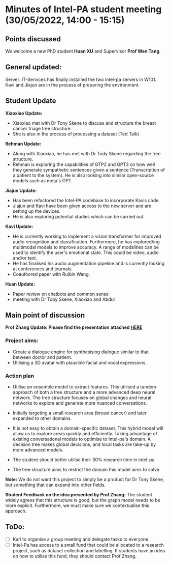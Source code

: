 # Minutes of Intel-PA student meeting (30/05/2022, 14:00 - 15:15)

## Points discussed

We welcome a new PhD student **Huan XU** and Supervisor **Prof Wen Tang**.

## General updated:

Server: IT-Services has finally installed the two intel-pa servers in W101. Kavi and Jiajun are in the process of preparing the environment.

## Student Update

**Xiaoxiao Update:**

- Xiaoxiao met with Dr Tony Skene to discuss and structure the breast cancer triage tree structure.
- She is also in the process of processing a dataset (Ted Talk)

**Rehman Update:**

- Along with Xiaoxiao, he has met with Dr Tody Skene regarding the tree structure.
- Rehman is exploring the capabilities of GTP2 and GPT3 on how well they generate sympathetic sentences given a sentence (Transcription of a patient to the system). He is also looking into similar open-source models such as meta's OPT.

**Jiajun Update:**

- Has been refactored the Intel-PA codebase to incorporate Kavis code.
- Jiajun and Kavi have been given access to the new server and are setting up the devices.
- He is also exploring potential studies which can be carried out.

**Kavi Update:**

- He is currently working to implement a vision transformer for improved audio recognition and classification. Furthermore, he has explored/ing multimodal models to improve accuracy. A range of modalities can be used to identify the user's emotional state. This could be video, audio and/or text.
- He has finalised his audio augmentation pipeline and is currently looking at conferences and journals.
- Coauthored paper with Ruibin Wang.

**Huan Update:**

- Paper review on chatbots and common sense
- meeting with Dr Toby Skene, Xiaoxiao and Abdul

## Main point of discussion

**Prof Zhang Update: Please find the presentation attached [HERE](https://github.com/Intel-PA/Intel-PA.github.io/blob/jekyll-site/minutes/Intel-PA_discussion_paper.pdf)**

### Project aims:

- Create a dialogue engine for synthesising dialogue similar to that between doctor and patient.
- Utilising a 3D avatar with plausible facial and vocal expressions.

### Action plan

- Utilise an ensemble model to extract features. This utilised a tandem approach of both a tree structure and a more advanced deep neural network. The tree structure focuses on global changes and neural networks to explore and generate more nuanced conversations.
- Initially targeting a small research area (breast cancer) and later expanded to other domains.
- It is not easy to obtain a domain-specific dataset. This hybrid model will allow us to explore areas quickly and efficiently. Taking advantage of existing conversational models to optimise to Intel-pa's domain. A decision tree makes global decisions, and local tasks are take-up by more advanced models.

- The student should better utilise their 30% research time in intel-pa
- The tree structure aims to restrict the domain this model aims to solve.

**Note:** We do not want this project to simply be a product for Dr Tony Skene, but something that can expand into other fields.

**Student Feedback on the idea presented by Prof Zhang:**
The student widely agrees that this structure is good, but the graph model needs to be more explicit. Furthermore, we must make sure we contextualise this approach.

## ToDo:

- [ ] Kari to organise a group meeting and delegate tasks to everyone.
- [ ] Intel-Pa has access to a small fund that could be allocated to a research project, such as dataset collection and labelling. If students have an idea on how to utilise this fund, they should contact Prof Zhang.